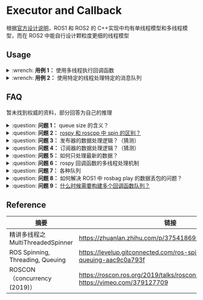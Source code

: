 # Executor and Callback

根据[官方设计说明](http://design.ros2.org/articles/changes.html)，ROS1 和 ROS2 的 C++实现中均有单线程模型和多线程模型，而在 ROS2 中能自行设计颗粒度更细的线程模型

## Usage

<details>
    <summary>:wrench: <b>用例 1：</b>
        使用多线程执行回调函数
    </summary>

<!-- tabs:start -->

#### **ROS1**

- （`multi-single`）**多线程**执行**多个**不同的回调函数（比如同时执行`A`，`B`两个回调函数）

```cpp
// 方案一：
ros::MultiThreadedSpinner spinner(4); // Use 4 threads
spinner.spin(); // spin() will not return until the node has been shutdown

// 方案二：（颗粒度更细，需要自行控制开关 start/stop）
ros::AsyncSpinner spinner(4); // Use 4 threads
spinner.start();
ros::waitForShutdown();
```

- （`multi-single`）**多线程**执行**多个**相同的回调函数（比如同时执行两个`A`回调函数）

```cpp
void ChatterCallback(const std_msgs::String::ConstPtr &msg) {
  ROS_INFO(" I heard: [%s]", msg->data.c_str());
  std::this_thread::sleep_for(0.02s);
}

int main(int argc, char **argv) {
  ros::init(argc, argv, "listener");
  ros::NodeHandle n;
  
    // 默认情况下是对相同的回调函数上互斥锁而不能同时执行
  ros::SubscribeOptions ops;
  ops.template init<std_msgs::String>("chatter", 1, ChatterCallback);
  ops.allow_concurrent_callbacks = true;
  ros::Subscriber sub1 = n.subscribe(ops);
    
  ros::MultiThreadedSpinner spinner(2);
  spinner.spin();
  return 0;
}
```

#### **ROS2**

（[Callback Group](https://docs.ros.org/en/humble/How-To-Guides/Using-callback-groups.html#about-callbacks)）订阅器的回调函数若没有指定 group 的从属，则使用默认的 callback group（`Mutually Exclusive Callback Group`）

```cpp
// 创建 option->配置 callback group
rclcpp::SubscriptionOptions options;
options.callback_group = this->create_callback_group(rclcpp::CallbackGroupType::MutuallyExclusive);
my_subscription = this->create_subscription<Int32>("/topic", rclcpp::SensorDataQoS(), callback, options);
```

<!-- tabs:end -->

</details>

<details>
    <summary>:wrench: <b>用例 2：</b>
        使用特定的线程处理特定的消息队列
    </summary>


设置一个专门处理点云回调函数的线程（线程数 = 1），处理 IMU 回调函数和定时器回调函数的线程（线程数 = 内核数）

```cpp
#include <thread>

// 创建处理 IMU 回调函数和定时器回调函数的线程（线程数 = 内核数 - 1）
int core_number = std::thread::hardware_concurrency()
ros::AsyncSpinner spinner(core_number - 1); // Simple constructor. Uses the global callback queue.
spinner.start();

// >>> 创建一个专门处理点云回调函数的线程 >>>
// 创建专门接收点云的消息队列和 spinner
ros::NodeHandle pc_nh;
ros::CallbackQueue pc_queue;
// 使所有关联该句柄的订阅回调函数和定时器都走这个回调函数队列，调用 ros::spin() and ros::spinOnce() 时不会处理这部分的回调函数
pc_nh.setCallbackQueue(&pc_queue)
ros::Subscriber sub_a = pc_nh.subscribe("/velodyne_points", 1, callBackPointCloud);
// 为点云回调函数创建一个新的线程
// 方案一：
// std::thread pc_spinner_thread([&pc_queue]() {
//     ros::SingleThreadedSpinner spinner;
//     spinner.spin(&pc_queue);
// });
// pc_spinner_thread.join();

// 方案二：
ros::AsyncSpinner spinner(1, &pc_queue);
spinner.start();
ros::waitForShutdown();
```

</details>

## FAQ

暂未找到权威的资料，部分回答为自己的推理

<details>
    <summary>:question: <b>问题 1：</b>
        queue size 的含义？
    </summary>

`queue_size` 对应的是`publisher queue size`（待发布数据的缓存队列）和 `subscriber queue size`（待处理的接收数据的缓存队列）

</details>

<details>
    <summary>:question: <b>问题 2：</b>
        <a href="https://get-help.robotigniteacademy.com/t/what-is-rospy-spin-ros-spin-ros-spinonce-and-what-are-they-for/58">rospy 和 roscpp 中 spin 的区别？</a>
    </summary>

`rospy.spin()` 只是起阻塞作用（自旋锁/忙等），防止主进程结束；而`roscpp`中的 `spin` 和`spinonce`一方面起阻塞作用，另一方面用于触发回调函数的执行

</details>

<details>
    <summary>:question: <b>问题 3：</b>
        发布器的数据处理逻辑？（猜测）
    </summary>

调用`pubish()`时，发布器线程（`publisher thread`）会将相关的原始数据放到对应的发布器队列中（`publisher queue` ），如果队列已满则丢弃旧的数据；自旋线程（`spinner thread`）再根据发布器队列中对应的数据，对数据进行**序列化**和进行**发布**

</details>

<details>
    <summary>:question: <b>问题 4：</b>
        订阅器的数据处理逻辑？（猜测）
    </summary>

接收器线程（`receiver thread`）将接收到的**序列化**数据放到各自的订阅器队列中（`subscriber queue` ）中，如果队列已满则丢弃旧的数据；自旋线程（`spinner thread` ）根据订阅器队列中对应的数据，对数据进行反序列化和调用相关的回调函数

</details>

<details>
    <summary>:question: <b>问题 5：</b>
        如何只处理最新的数据？
    </summary>

在 ros 中，可能会遇到一些很耗时的操作，比如点云配准，图像特征提取。这样的话，回调函数的处理时间就会变得很长。如果发布端发布数据的频率高于订阅端处理的速度，同时订阅端没有限制地处理所有的数据的话，就会使订阅端一直处理较旧的数据。最终的数据和数据的处理之间的时延将会很高。希望处理最新的数据的话，就需要将发布器和订阅器的队列长度设置为 1。如下为图像处理时队列长度不为 1
的效果图（左为输出效果，右为输入图像，可看出有较大的时延）（实测：`inference`时间和`ros image`数据传输耗时为 ms 级别）

![img](https://natsu-akatsuki.oss-cn-guangzhou.aliyuncs.com/img/latency.gif)
</details>

<details>
    <summary>:question: <b>问题 6：</b>
        rospy 回调函数的多线程处理机制
    </summary>

``rospy`` 中处理回调函数时会派生出一个新的线程去执行（线程名与主题名相同）；如果有 n 个回调函数（处理的是不同的 topic）则会派生出 n 个线程；如果有回调函数处理的是相同 topic 则共用一个线程

![img](https://natsu-akatsuki.oss-cn-guangzhou.aliyuncs.com/img/rospy-cb-multithread.png)

</details>

<details>
    <summary>:question: <b>问题 7：</b>
        各种队列
    </summary>

|                   类型                    |                  作用                   |
|:---------------------------------------:|:-------------------------------------:|
| 订阅器队列<br />（消息队列）<br />subscriber queue |    用于存储将要被回调函数处理的消息；当队列已满，则移除最旧的数据    |
| 发布器队列<br />（消息队列）<br />publisher queue  | 用于存储 publish() 将要发布的消息；当队列已满，则移除最旧的数据 |
|       回调函数队列<br />callback queue        |                   —                   |

</details>

<details>
    <summary>:question: <b>问题 8：</b>
        如何解决 ROS1 中 rosbag play 的数据丢包的问题？
    </summary>
方案一：降低数据发布的频率，以适配订阅端回调函数处理数据的速度 \
方案二：在 ROS 1 中，将订阅器的 queue_size 设得足够大；rosbag play 播放时添加选项 --queue <一个足够大的数>；当 rosbag 准备播放完时，按空格键暂停，避免 rosbag 发布器中的数据停止发布。相关原理猜想为，在 ROS 的设计中，发布器要等自己的数据被订阅器处理（包括回调调用或者因为队列的维护而丢弃）了才发下一个数据。而待发的数据也会放到发布队列中，如果发布队列的数据超出上限时则丢掉最旧的数据。

测试代码：

<!-- tabs:start -->

#### **subscriber**

```python
import time

try:
    import rclpy
    from rclpy.node import Node
    from rclpy.qos import QoSDurabilityPolicy, QoSProfile, qos_profile_sensor_data

    __ROS_VERSION__ = 2
except ImportError:
    try:
        import rospy

        __ROS_VERSION__ = 1


        class Node:
            def __init__(self, node_name):
                rospy.init_node(node_name)
    except ImportError:
        raise ImportError("Please install ROS2 or ROS1")

from geometry_msgs.msg import PoseStamped
from sensor_msgs.msg import Image


class MyNode(Node):

    def __init__(self):
        super().__init__("test_subscriber")

        if __ROS_VERSION__ == 1:
            self.sub = rospy.Subscriber("/test", PoseStamped, self.test_callback, queue_size=10000)
        elif __ROS_VERSION__ == 2:
            self.sub = self.create_subscription(PoseStamped, "/test", self.test_callback, 10000)

    def test_callback(self, msg):
        time.sleep(1)

        if __ROS_VERSION__ == 1:
            rospy.loginfo(f'Subscribe: {msg.header.stamp.secs} {msg.header.stamp.nsecs}')
        elif __ROS_VERSION__ == 2:
            self.get_logger().info(f'Subscribe: {msg.header.stamp}')


def ros1_wrapper():
    """Wrapper function for ROS1."""
    MyNode()
    rospy.spin()


def ros2_wrapper():
    """Wrapper function for ROS2."""
    rclpy.init()
    node = MyNode()
    rclpy.spin(node)
    node.destroy_node()
    rclpy.shutdown()


if __name__ == "__main__":
    if __ROS_VERSION__ == 1:
        ros1_wrapper()
    elif __ROS_VERSION__ == 2:
        ros2_wrapper()

```

#### **publisher**

```python
import time

import cv2
import numpy as np
from tqdm import tqdm

try:
    import rclpy
    from rclpy.node import Node
    from rclpy.qos import (QoSDurabilityPolicy, QoSProfile,
                           qos_profile_sensor_data)

    __ROS_VERSION__ = 2
except ImportError:
    try:
        import rospy

        __ROS_VERSION__ = 1


        class Node:
            def __init__(self, node_name):
                rospy.init_node(node_name)
    except ImportError:
        raise ImportError("Please install ROS2 or ROS1")

from geometry_msgs.msg import PoseStamped


class MyNode(Node):
    def __init__(self):
        super().__init__('test_publisher')

        if __ROS_VERSION__ == 1:
            self.pub = rospy.Publisher("/test", PoseStamped, queue_size=10000)
        elif __ROS_VERSION__ == 2:
            self.pub = self.create_publisher(PoseStamped, 'test', 10000)

        self.process()

    def process(self):
        for i in range(0, 15000):
            msg = PoseStamped()
            if __ROS_VERSION__ == 1:
                msg.header.stamp = rospy.Time.now()
                rospy.loginfo(f'Publish: {msg.header.stamp.secs} {msg.header.stamp.nsecs}')
            elif __ROS_VERSION__ == 2:
                msg.header.stamp = self.get_clock().now().to_msg()
                self.get_logger().info(f'Publish: {msg.header.stamp}')

            self.pub.publish(msg)
            time.sleep(0.1)


def ros1_wrapper():
    """Wrapper function for ROS1."""
    MyNode()
    rospy.spin()


def ros2_wrapper():
    """Wrapper function for ROS2."""
    rclpy.init()
    node = MyNode()
    rclpy.spin(node)
    node.destroy_node()
    rclpy.shutdown()


if __name__ == "__main__":
    if __ROS_VERSION__ == 1:
        ros1_wrapper()
    elif __ROS_VERSION__ == 2:
        ros2_wrapper()
```

<!-- tabs:end -->

另实测，ROS2 rclpy 不存在发布器 stop 后数据不发布的问题

需根据如下参考资料，进一步补充：

- https://github.com/ros/ros_comm/issues/536
- https://github.com/lmb-freiburg/rgbd-pose3d/issues/5
- https://github.com/ros/ros_comm/issues/2213
- https://github.com/chicagoedt/revo_robot/commit/34fc91a8662ef2f833af6865df0894d2b122917b

</details>

<details>
    <summary>:question: <b>问题 9：</b>
        <a href="https://wiki.ros.org/roscpp/Overview/Callbacks%20and%20Spinning">什么时候需要构建多个回调函数队列？</a>
    </summary>

希望处理某些数据时（比如点云）不会阻塞其他的线程；希望创建多个线程，其中一个线程专门用于密集型计算的

</details>

## Reference

| 摘要                               | 链接                                                                                            |
|----------------------------------|-----------------------------------------------------------------------------------------------|
| 精讲多线程之 MultiThreadedSpinner      | https://zhuanlan.zhihu.com/p/375418691                                                        |
| ROS Spinning, Threading, Queuing | https://levelup.gitconnected.com/ros-spinning-threading-queuing-aac9c0a793f                   |
| ROSCON（concurrency (2019)）       | https://roscon.ros.org/2019/talks/roscon2019_concurrency.pdf<br />https://vimeo.com/379127709 |
